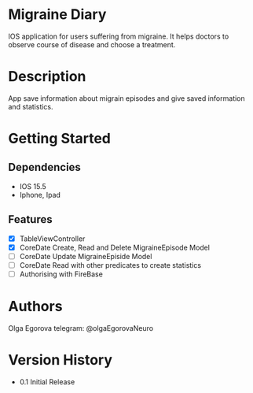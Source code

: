 # **Migraine Diary**

IOS application for users suffering from migraine.
It helps doctors to observe course of disease and choose a treatment.

# **Description**

App save information about migrain episodes and give saved information and statistics.

# **Getting Started**

## **Dependencies**
 
 - IOS 15.5
 - Iphone, Ipad
 
## **Features**
*[x] TableViewController
*[x] CoreDate Create, Read and Delete MigraineEpisode Model
*[ ] CoreDate Update MigraineEpiside Model
*[ ] CoreDate Read with other predicates to create statistics
*[ ] Authorising with FireBase

# **Authors**

Olga Egorova
telegram: @olgaEgorovaNeuro
 
# **Version History**

- 0.1
Initial Release

